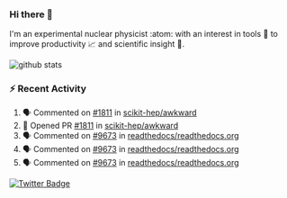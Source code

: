 ### Hi there 👋 

I'm an experimental nuclear physicist :atom: with an interest in tools :wrench: to improve productivity :chart_with_upwards_trend: and scientific insight :telescope:.

![github stats](https://github-readme-stats.vercel.app/api?username=agoose77&show_icons=true&hide_rank=true&hide_title=true&bg_color=30,e76445,904e95&text_color=efe3ec&icon_color=efe3ec)
<!--
**agoose77/agoose77** is a ✨ _special_ ✨ repository because its `README.md` (this file) appears on your GitHub profile.

Here are some ideas to get you started:

- 🔭 I’m currently working on ...
- 🌱 I’m currently learning ...
- 👯 I’m looking to collaborate on ...
- 🤔 I’m looking for help with ...
- 💬 Ask me about ...
- 📫 How to reach me: ...
- 😄 Pronouns: ...
- ⚡ Fun fact: ...
-->

### :zap: Recent Activity
<!--START_SECTION:activity-->
1. 🗣 Commented on [#1811](https://github.com/scikit-hep/awkward/issues/1811) in [scikit-hep/awkward](https://github.com/scikit-hep/awkward)
2. 💪 Opened PR [#1811](https://github.com/scikit-hep/awkward/pull/1811) in [scikit-hep/awkward](https://github.com/scikit-hep/awkward)
3. 🗣 Commented on [#9673](https://github.com/readthedocs/readthedocs.org/issues/9673) in [readthedocs/readthedocs.org](https://github.com/readthedocs/readthedocs.org)
4. 🗣 Commented on [#9673](https://github.com/readthedocs/readthedocs.org/issues/9673) in [readthedocs/readthedocs.org](https://github.com/readthedocs/readthedocs.org)
5. 🗣 Commented on [#9673](https://github.com/readthedocs/readthedocs.org/issues/9673) in [readthedocs/readthedocs.org](https://github.com/readthedocs/readthedocs.org)
<!--END_SECTION:activity-->


[![Twitter Badge](https://img.shields.io/twitter/follow/agoose77?style=flat-square&logo=Twitter&logoColor=white&color=cornflowerblue)](https://twitter.com/agoose77)
